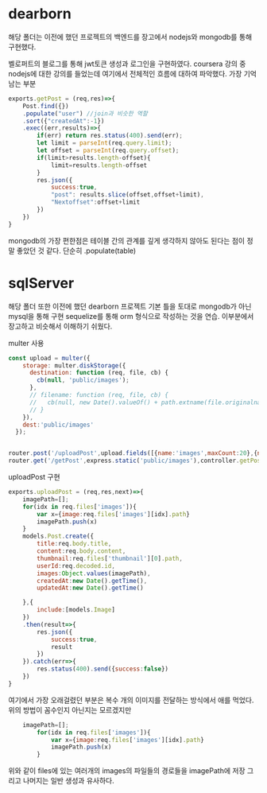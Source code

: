 dearborn
==========
해당 폴더는 이전에 했던 프로젝트의 백엔드를 장고에서 nodejs와 mongodb를 통해 구현했다.

[dearbornlink]: https://github.com/VIXXPARK/dearborn
벨로퍼트의 블로그를 통해 jwt토큰 생성과 로그인을 구현하였다.
coursera 강의 중 nodejs에 대한 강의를 들었는데 여기에서 전체적인 흐름에 대하여 파악했다.
가장 기억 남는 부분
```javascript
exports.getPost = (req,res)=>{
    Post.find({})
    .populate("user") //join과 비슷한 역할 
    .sort({"createdAt":-1})
    .exec((err,results)=>{
        if(err) return res.status(400).send(err);
        let limit = parseInt(req.query.limit);
        let offset = parseInt(req.query.offset);
        if(limit>results.length-offset){
            limit=results.length-offset
        }
        res.json({
            success:true,
            "post": results.slice(offset,offset+limit),
            "Nextoffset":offset+limit
        })
    })
}
```
mongodb의 가장 편한점은 테이블 간의 관계를 깊게 생각하지 않아도 된다는 점이 정말 좋았던 것 같다.
단순히 .populate(table)



sqlServer
=========
해당 폴더 또한 이전에 했던 dearborn 프로젝트 기본 틀을 토대로 mongodb가 아닌 mysql을 통해 구현
sequelize를 통해 orm 형식으로 작성하는 것을 연습. 이부분에서 장고하고 비슷해서 이해하기 쉬웠다.

multer 사용
```javascript
const upload = multer({
    storage: multer.diskStorage({
      destination: function (req, file, cb) {
        cb(null, 'public/images');
      },
      // filename: function (req, file, cb) {
      //   cb(null, new Date().valueOf() + path.extname(file.originalname));
      // }
    }),
    dest:'public/images'
  });


router.post('/uploadPost',upload.fields([{name:'images',maxCount:20},{name:'thumbnail',maxCount:1}]),authMiddleware,controller.uploadPost)
router.get('/getPost',express.static('public/images'),controller.getPost)
```

uploadPost 구현
```javascript
exports.uploadPost = (req,res,next)=>{
    imagePath=[];
    for(idx in req.files['images']){
        var x={image:req.files['images'][idx].path}
        imagePath.push(x)
    }
    models.Post.create({
        title:req.body.title,
        content:req.body.content,
        thumbnail:req.files['thumbnail'][0].path,
        userId:req.decoded.id,
        images:Object.values(imagePath),
        createdAt:new Date().getTime(),
        updatedAt:new Date().getTime()

    },{
        include:[models.Image]
    })
    .then(result=>{
        res.json({
            success:true,
            result
        })
    }).catch(err=>{
        res.status(400).send({success:false})
    })
}
```
여기에서 가장 오래걸렸던 부분은 복수 개의 이미지를 전달하는 방식에서 애를 먹었다.
위의 방법이 꼼수인지 아닌지는 모르겠지만 
```javascript
    imagePath=[];
        for(idx in req.files['images']){
            var x={image:req.files['images'][idx].path}
            imagePath.push(x)
        }   
```
위와 같이 files에 있는 여러개의 images의 파일들의 경로들을 imagePath에 저장
그리고 나머지는 일반 생성과 유사하다.

